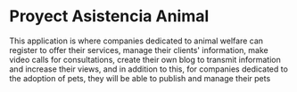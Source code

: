 # Proyect Asistencia Animal

This application is where companies dedicated to animal welfare can register to offer their services, manage their clients' information, make video calls for consultations, create their own blog to transmit information and increase their views, and in addition to this, for companies dedicated to the adoption of pets, they will be able to publish and manage their pets 